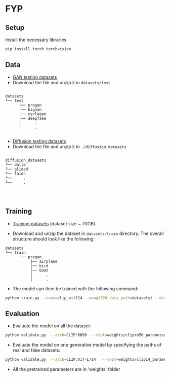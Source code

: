 # FYP

## Setup 

Install the necessary libraries
```bash
pip install torch torchvision
```

## Data
- [GAN testing datasets]()
- Download the file and unzip it in `datasets/test`
```

datasets
└── test					
      ├── progan	
      │── bigaan  	
      │── cyclegan
      │── deepfake
      │      .
      │      .
	  
```

- [Diffusion testing datasets]()
- Download the file and unzip it in `./diffusion_datasets`
```

diffusion_datasets
└── dalle
└── glided
└── laion
└──     .
└──     .
		
 
	  
```

## Training

- [Training datasets](https://cmu.app.box.com/s/4syr4womrggfin0tsfhxohaec5dh6n48) (dataset size ~ 70GB). 

- Download and unzip the dataset in `datasets/train` directory. The overall structure should look like the following:
```
datasets
└── train			
      └── progan			
           ├── airplane
           │── bird
           │── boat
           │      .
           │      .
```
- The model can then be trained with the following command:
```bash
python train.py --name=clip_vitl14 --wang2020_data_path=datasets/ --data_mode=wang2020  --arch=CLIP:ViT-L/14  --fix_backbone
```

## Evaluation
 
- Evaluate the model on all the dataset:
```bash
python validate.py  --arch=CLIP:RN50  --ckpt=weights/cliprn50_parameters.pth   --result_folder=clip_rn50
```

- Evaluate the model on one generative model by specifying the paths of real and fake datasets:
```bash
python validate.py  --arch=CLIP:ViT-L/14   --ckpt=weights/clip14_parameters.pth   --result_folder=clip_vitl14  --real_path datasets/test/deepfake/0_real --fake_path datasets/test/deepfake/1_fake
```
- All the pretrained parameters are in 'weights' folder
